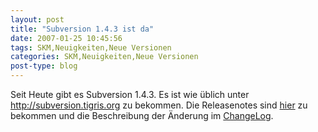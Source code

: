 ```yaml
---
layout: post
title: "Subversion 1.4.3 ist da"
date: 2007-01-25 10:45:56
tags: SKM,Neuigkeiten,Neue Versionen
categories: SKM,Neuigkeiten,Neue Versionen
post-type: blog
---
```

Seit Heute gibt es Subversion 1.4.3. Es ist wie üblich unter <a href="http://subversion.tigris.org"  title="Subversion">http://subversion.tigris.org</a> zu bekommen. Die Releasenotes sind <a href="  http://subversion.tigris.org/svn_1.4_releasenotes.html"  title="Releasenotes">hier</a> zu bekommen und die Beschreibung der Änderung im <a href=" http://svn.collab.net/repos/svn/tags/1.4.3/CHANGES"  title="ChangeLog">ChangeLog</a>.
 
